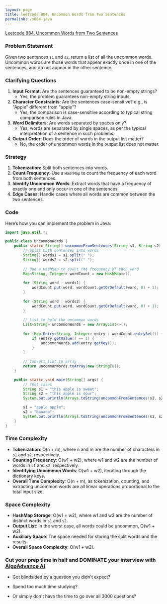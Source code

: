 ```yaml
---
layout: page
title: leetcode 884. Uncommon Words from Two Sentences
permalink: /s884-java
---
```

[Leetcode 884. Uncommon Words from Two Sentences](https://algoadvance.github.io/algoadvance/l884)
### Problem Statement
Given two sentences `s1` and `s2`, return a list of all the uncommon words. Uncommon words are those words that appear exactly once in one of the sentences, and do not appear in the other sentence.

### Clarifying Questions
1. **Input Format**: Are the sentences guaranteed to be non-empty strings?
   - Yes, the problem guarantees non-empty string inputs.
2. **Character Constraints**: Are the sentences case-sensitive? e.g., is "Apple" different from "apple"?
   - Yes, the comparison is case-sensitive according to typical string comparison rules in Java.
3. **Word Delimiters**: Are words separated by spaces only?
   - Yes, words are separated by single spaces, as per the typical interpretation of a sentence in such problems.
4. **Output Order**: Does the order of words in the output list matter?
   - No, the order of uncommon words in the output list does not matter.

### Strategy
1. **Tokenization**: Split both sentences into words.
2. **Count Frequency**: Use a `HashMap` to count the frequency of each word from both sentences.
3. **Identify Uncommon Words**: Extract words that have a frequency of exactly one and only occur in one of the sentences.
4. **Edge Cases**: Handle cases where all words are common between the two sentences.

### Code
Here’s how you can implement the problem in Java:

```java
import java.util.*;

public class UncommonWords {
    public static String[] uncommonFromSentences(String s1, String s2) {
        // Split both sentences into words
        String[] words1 = s1.split(" ");
        String[] words2 = s2.split(" ");
        
        // Use a HashMap to count the frequency of each word
        Map<String, Integer> wordCount = new HashMap<>();
        
        for (String word : words1) {
            wordCount.put(word, wordCount.getOrDefault(word, 0) + 1);
        }
        
        for (String word : words2) {
            wordCount.put(word, wordCount.getOrDefault(word, 0) + 1);
        }
        
        // List to hold the uncommon words
        List<String> uncommonWords = new ArrayList<>();
        
        for (Map.Entry<String, Integer> entry : wordCount.entrySet()) {
            if (entry.getValue() == 1) {
                uncommonWords.add(entry.getKey());
            }
        }
        
        // Convert list to array
        return uncommonWords.toArray(new String[0]);
    }

    public static void main(String[] args) {
        // Test cases
        String s1 = "this apple is sweet";
        String s2 = "this apple is sour";
        System.out.println(Arrays.toString(uncommonFromSentences(s1, s2))); // Output: ["sweet", "sour"]

        s1 = "apple apple";
        s2 = "banana";
        System.out.println(Arrays.toString(uncommonFromSentences(s1, s2))); // Output: ["banana"]
    }
}
```

### Time Complexity
- **Tokenization**: O(n + m), where n and m are the number of characters in `s1` and `s2`, respectively.
- **Counting Frequency**: O(w1 + w2), where w1 and w2 are the number of words in `s1` and `s2`, respectively.
- **Identifying Uncommon Words**: O(w1 + w2), iterating through the dictionary keys.
- **Overall Time Complexity**: O(n + m), as tokenization, counting, and extracting uncommon words are all linear operations proportional to the total input size.

### Space Complexity
- **HashMap Storage**: O(w1 + w2), where w1 and w2 are the number of distinct words in `s1` and `s2`.
- **Output List**: In the worst case, all words could be uncommon, O(w1 + w2).
- **Auxiliary Space**: The space needed for storing the split words and the results. 
- **Overall Space Complexity**: O(w1 + w2).


### Cut your prep time in half and DOMINATE your interview with [AlgoAdvance AI](https://algoAdvance.com)

- Got blindsided by a question you didn't expect?

- Spend too much time studying?

- Or simply don't have the time to go over all 3000 questions?

